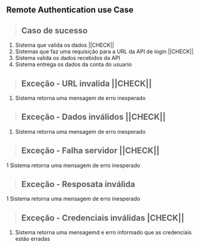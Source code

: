 ## Remote Authentication use Case

> ## Caso de sucesso
1. Sistema que valida os dados ||CHECK||
2. Sistemas que faz uma requisição para a URL da API de login ||CHECK||
3. Sistema valida os dados recebidos da API
4. Sistema entrega os dados da conta do usuario

> ## Exceção - URL invalida ||CHECK||
1. Sistema retorna uma mensagem de erro inesperado

> ## Exceção - Dados inválidos ||CHECK||
1. Sistema retorna uma mensagem de erro inesperado

>## Exceção - Falha servidor ||CHECK||
1 Sistema retorna uma mensagem de erro inesperado

>## Exceção - Resposata inválida
1 Sistema retorna uma mensagem de erro inesperado

>## Exceção - Credenciais inválidas |CHECK||
1. Sistema retorna uma mensagemd e erro informado que as credenciais estão erradas